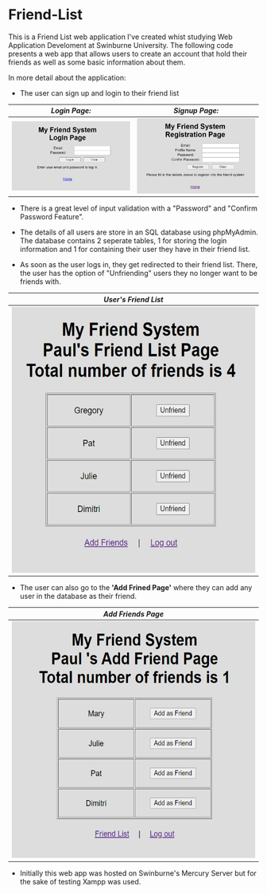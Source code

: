 # Friend-List

This is a Friend List web application I've created whist studying Web Application Develoment at Swinburne University.
The following code presents a web app that allows users to create an account that hold their friends as well as some 
basic information about them.

In more detail about the application:
* The user can sign up and login to their friend list

 _Login Page:_ | _Signup Page:_
-----------------------------------------------|---------------------------------------------------
<img src="https://github.com/PaulLafaz/Friend-List/blob/main/images/loginPage.PNG"> | <img src="https://github.com/PaulLafaz/Friend-List/blob/main/images/signupPage.PNG">

* There is a great level of input validation with a "Password" and "Confirm Password Feature".


* The details of all users are store in an SQL database using phpMyAdmin. The database contains 2 seperate tables, 1 for storing the login information
and 1 for containing their user they have in their friend list.


* As soon as the user logs in, they get redirected to their friend list. There, the user has the option of "Unfriending" users they no longer
want to be friends with.

 _User's Friend List_ |  
-----------------------------------------------| 
<img src="https://github.com/PaulLafaz/Friend-List/blob/main/images/friendList.PNG" width="544" height="534" /> |

* The user can also go to the **'Add Frined Page'** where they can add any user in the database as their friend.

_Add Friends Page_ |  
-----------------------------------------------| 
<img src="https://github.com/PaulLafaz/Friend-List/blob/main/images/addFriendList.PNG" width="550" height="475"/> |

* Initially this web app was hosted on Swinburne's Mercury Server but for the sake of testing Xampp was used.
